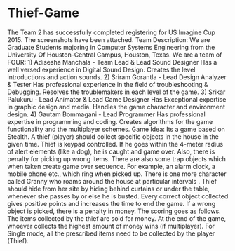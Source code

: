 # Thief-Game
The Team 2 has successfully completed registering for US Imagine Cup 2015. The screenshots have been attached.  Team Description:  We are Graduate Students majoring in Computer Systems Engineering from the University Of Houston-Central Campus, Houston, Texas. We are a team of FOUR: 1) Adisesha Manchala - Team Lead &amp; Lead Sound Designer      Has a well versed experience in Digital Sound Design. Creates the level introductions and action sounds. 2) Sriram Gorantla - Lead Design Analyzer &amp; Tester      Has professional experience in the field of troubleshooting &amp; Debugging. Resolves the troublemakers in each level of the game. 3) Srikar Palukuru - Lead Animator &amp; Lead Game Designer      Has Exceptional expertise in graphic design and media. Handles the game character and environment design. 4) Gautam Bommagani - Lead Programmer      Has professional expertise in programming and coding. Creates algorithms for the game functionality and the multiplayer schemes.  Game Idea:  Its a game based on Stealth. A thief (player) should collect specific objects in the house in the given time. Thief is keypad controlled. If he goes within the 4-meter radius of alert elements (like a dog), he is caught and game over. Also, there is penalty for picking up wrong items. There are also some trap objects which when taken create game over sequence. For example, an alarm clock, a mobile phone etc., which ring when picked up. There is one more character called Granny who roams around the house at particular intervals . Thief should hide from her site by hiding behind curtains or under the table, whenever she passes by or else he is busted. Every correct object collected gives positive points and increases the time to end the game. If a wrong object is picked, there is a penalty in money. The scoring goes as follows. The items collected by the thief are sold for money. At the end of the game, whoever collects the highest amount of money wins (if multiplayer). For Single mode, all the prescribed items need to be collected by the player (Thief).
